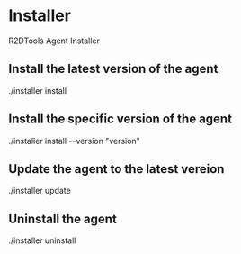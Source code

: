# Installer
R2DTools Agent Installer

## Install the latest version of the agent

./installer install

## Install the specific version of the agent

./installer install --version "version"

## Update the agent to the latest vereion

./installer update

## Uninstall the agent

./installer uninstall

